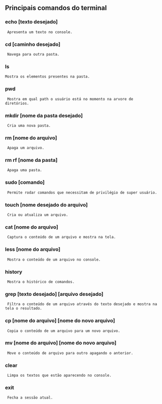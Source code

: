 ## **Principais comandos do terminal**

### **echo [texto desejado]**
     Apresenta um texto no console.
### **cd [caminho desejado]**
     Navega para outra pasta.
### **ls**
    Mostra os elementos presentes na pasta.
### **pwd**
     Mostra em qual path o usuário está no momento na arvore de diretórios.
### **mkdir [nome da pasta desejado]**
     Cria uma nova pasta.
###  **rm [nome do arquivo]**
     Apaga um arquivo.
### **rm rf [nome da pasta]**
     Apaga uma pasta.
### **sudo [comando]**
     Permite rodar comandos que necessitam de privilégio de super usuário.
### **touch [nome desejado do arquivo]**
     Cria ou atualiza um arquivo.
### **cat [nome do arquivo]**
     Captura o conteúdo de um arquivo e mostra na tela.
### **less [nome do arquivo]**
     Mostra o conteúdo de um arquivo no console.
### **history**
     Mostra o histórico de comandos.
### **grep [texto desejado] [arquivo desejado]**
     Filtra o conteúdo de um arquivo através do texto desejado e mostra na tela o resultado.
### **cp [nome do arquivo] [nome do novo arquivo]**
     Copia o conteúdo de um arquivo para um novo arquivo.
### **mv [nome do arquivo] [nome do novo arquivo]**
     Move o conteúdo de arquivo para outro apagando o anterior.
### **clear**
     Limpa os textos que estão aparecendo no console.
### **exit**
     Fecha a sessão atual.